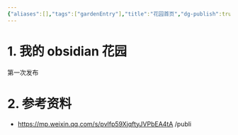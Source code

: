 ```yaml
---
{"aliases":[],"tags":["gardenEntry"],"title":"花园首页","dg-publish":true,"dg-home":true,"date":"2025-05-31 10:09:37","date_modify":"2025-05-31 10:21:42","permalink":"/100_Inbox/花园首页/","dgPassFrontmatter":true,"noteIcon":""}
---
```



# 1. 我的 obsidian 花园

第一次发布

# 2. 参考资料

- https://mp.weixin.qq.com/s/pvlfp59XjqftyJVPbEA4tA
/publi